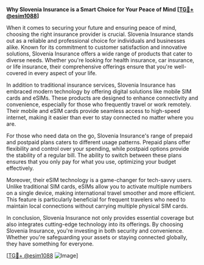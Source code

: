 **Why Slovenia Insurance is a Smart Choice for Your Peace of Mind [[TG💪+ @esim1088](https://t.me/s/esim1088)]**

When it comes to securing your future and ensuring peace of mind, choosing the right insurance provider is crucial. Slovenia Insurance stands out as a reliable and professional choice for individuals and businesses alike. Known for its commitment to customer satisfaction and innovative solutions, Slovenia Insurance offers a wide range of products that cater to diverse needs. Whether you're looking for health insurance, car insurance, or life insurance, their comprehensive offerings ensure that you're well-covered in every aspect of your life.

In addition to traditional insurance services, Slovenia Insurance has embraced modern technology by offering digital solutions like mobile SIM cards and eSIMs. These products are designed to enhance connectivity and convenience, especially for those who frequently travel or work remotely. Their mobile and eSIM cards provide seamless access to high-speed internet, making it easier than ever to stay connected no matter where you are. 

For those who need data on the go, Slovenia Insurance's range of prepaid and postpaid plans caters to different usage patterns. Prepaid plans offer flexibility and control over your spending, while postpaid options provide the stability of a regular bill. The ability to switch between these plans ensures that you only pay for what you use, optimizing your budget effectively.

Moreover, their eSIM technology is a game-changer for tech-savvy users. Unlike traditional SIM cards, eSIMs allow you to activate multiple numbers on a single device, making international travel smoother and more efficient. This feature is particularly beneficial for frequent travelers who need to maintain local connections without carrying multiple physical SIM cards.

In conclusion, Slovenia Insurance not only provides essential coverage but also integrates cutting-edge technology into its offerings. By choosing Slovenia Insurance, you're investing in both security and convenience. Whether you're safeguarding your assets or staying connected globally, they have something for everyone. 

[[TG💪+ @esim1088](https://t.me/s/esim1088) ![Image](https://i.postimg.cc/Y0z9fWf4/image.png)]